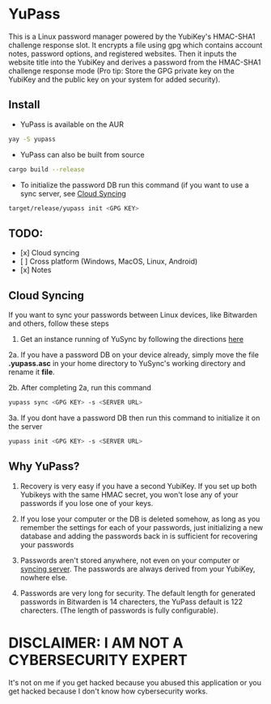 # YuPass

This is a Linux password manager powered by the YubiKey's HMAC-SHA1 challenge response slot. It encrypts a file using gpg which contains account notes, password options, and registered websites. Then it inputs the website title into the YubiKey and derives a password from the HMAC-SHA1 challenge response mode (Pro tip: Store the GPG private key on the YubiKey and the public key on your system for added security).

## Install

*   YuPass is available on the AUR

```bash
yay -S yupass
```

*   YuPass can also be built from source

```bash
cargo build --release
```

*   To initialize the password DB run this command (if you want to use a sync server, see [Cloud Syncing](#cloud-syncing)

```bash
target/release/yupass init <GPG KEY>
```

## TODO:

*   \[x] Cloud syncing
*   \[ ] Cross platform (Windows, MacOS, Linux, Android)
*   \[x] Notes

## Cloud Syncing

If you want to sync your passwords between Linux devices, like Bitwarden and others, follow these steps

1.  Get an instance running of YuSync by following the directions [here](https://github.com/StratusFearMe21/yusync)

2a.  If you have a password DB on your device already, simply move the file **.yupass.asc** in your home directory to YuSync's working directory and rename it **file**.

2b.  After completing 2a, run this command

```bash
yupass sync <GPG KEY> -s <SERVER URL>
```

3a.  If you dont have a password DB then run this command to initialize it on the server

```bash
yupass init <GPG KEY> -s <SERVER URL>
```

## Why YuPass?

1.  Recovery is very easy if you have a second YubiKey. If you set up both Yubikeys with the same HMAC secret, you won't lose any of your passwords if you lose one of your keys.

2.  If you lose your computer or the DB is deleted somehow, as long as you remember the settings for each of your passwords, just initializing a new database and adding the passwords back in is sufficient for recovering your passwords

3.  Passwords aren't stored anywhere, not even on your computer or [syncing server](https://github.com/StratusFearMe21/yusync). The passwords are always derived from your YubiKey, nowhere else.

4.  Passwords are very long for security. The default length for generated passwords in Bitwarden is 14 charecters, the YuPass default is 122 charecters. (The length of passwords is fully configurable).

# DISCLAIMER: I AM NOT A CYBERSECURITY EXPERT

It's not on me if you get hacked because you abused this application or you get hacked because I don't know how cybersecurity works.
